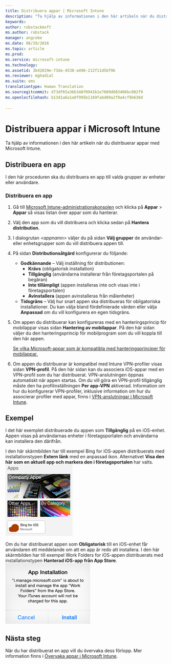 ```yaml
---
title: Distribuera appar | Microsoft Intune
description: "Ta hjälp av informationen i den här artikeln när du distribuerar appar med Microsoft Intune."
keywords: 
author: robstackmsft
ms.author: robstack
manager: angrobe
ms.date: 08/29/2016
ms.topic: article
ms.prod: 
ms.service: microsoft-intune
ms.technology: 
ms.assetid: 3b42019e-73da-4538-a496-212f11d5bf9b
ms.reviewer: mghadial
ms.suite: ems
translationtype: Human Translation
ms.sourcegitcommit: d73df65a36b348f0941b1e7889d083406bc082f9
ms.openlocfilehash: b13d1a6a1a0f995b1169fabd09a2f0a4cf9b630d

---
```

# <a name="deploy-apps-in-microsoft-intune"></a>Distribuera appar i Microsoft Intune

Ta hjälp av informationen i den här artikeln när du distribuerar appar med Microsoft Intune.


## <a name="deploy-an-app"></a>Distribuera en app
I den här proceduren ska du distribuera en app till valda grupper av enheter eller användare.

### <a name="to-deploy-an-app"></a>Distribuera en app

1. Gå till [Microsoft Intune-administrationskonsolen](https://manage.microsoft.com) och klicka på **Appar** &gt; **Appar** så visas listan över appar som du hanterar.

2.  Välj den app som du vill distribuera och klicka sedan på **Hantera distribution**.

3.  I dialogrutan *&lt;appnamn&gt;* väljer du på sidan **Välj grupper** de användar- eller enhetsgrupper som du vill distribuera appen till.

4.  På sidan **Distributionsåtgärd** konfigurerar du följande:

    - **Godkännande** – Välj inställning för distributionen:
        - **Krävs** (obligatorisk installation)
        - **Tillgänglig** (användarna installerar från företagsportalen på begäran)
        - **Inte tillämpligt** (appen installeras inte och visas inte i företagsportalen)
        - **Avinstallera** (appen avinstalleras från målenheter)
    - **Tidsgräns** – Välj hur snart appen ska distribueras för obligatoriska installationer. Du kan välja bland fördefinierade värden eller välja **Anpassad** om du vill konfigurera en egen tidsgräns.

5. Om appen du distribuerar kan konfigureras med en hanteringsprincip för mobilappar visas sidan **Hantering av mobilappar**. På den här sidan väljer du den hanteringsprincip för mobilprogram som du vill koppla till den här appen.

    [Se vilka Microsoft-appar som är kompatibla med hanteringsprinciper för mobilappar.](https://www.microsoft.com/en-us/server-cloud/products/microsoft-intune/partners.aspx)

6. Om appen du distribuerar är kompatibel med Intune VPN-profiler visas sidan **VPN-profil**. På den här sidan kan du associera iOS-appar med en VPN-profil som du har distribuerat. VPN-anslutningen öppnas automatiskt när appen startas. Om du vill göra en VPN-profil tillgänglig måste den ha profilinställningen **Per app-VPN** aktiverad.
 Information om hur du konfigurerar VPN-profiler, inklusive information om hur du associerar profiler med appar, finns i [VPN-anslutningar i Microsoft Intune](vpn-connections-in-microsoft-intune.md).

<!---
>[!TIP]
>If an end user previously installed an iOS app and you now deploy it with a deployment action of **Available**, Intune will automatically begin to manage that app with no further action required by you, or the end-user.
--->

## <a name="example"></a>Exempel

I det här exemplet distribuerade du appen som **Tillgänglig** på en iOS-enhet.
Appen visas på användarnas enheter i företagsportalen och användarna kan installera den därifrån.

I den här skärmbilden har till exempel Bing for iOS-appen distribuerats med installationstypen **Extern länk** med en anpassad ikon. Alternativet **Visa den här som en aktuell app och markera den i företagsportalen** har valts.  
![Tillgänglig iOS-app](./media/available-install-on-iOS.png)

Om du har distribuerat appen som **Obligatorisk** till en iOS-enhet får användaren ett meddelande om att en app är redo att installera. I den här skärmbilden har till exempel Work Folders for iOS-appen distribuerats med installationstypen **Hanterad iOS-app från App Store**.  
![Obligatorisk iOS-app](./media/iOS-Required-install.PNG)

## <a name="next-steps"></a>Nästa steg

När du har distribuerat en app vill du övervaka dess förlopp. Mer information finns i [Övervaka appar i Microsoft Intune](monitor-apps-in-microsoft-intune.md).



<!--HONumber=Nov16_HO2-->


